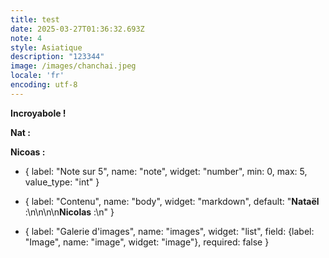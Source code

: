 ```yaml
---
title: test
date: 2025-03-27T01:36:32.693Z
note: 4
style: Asiatique
description: "123344"
image: /images/chanchai.jpeg
locale: 'fr'
encoding: utf-8
---
```


**I﻿ncroyabole !**



**N﻿at :**



**N﻿icoas :**

- { label: "Note sur 5", name: "note", widget: "number", min: 0, max: 5, value_type: "int" }

- { label: "Contenu", name: "body", widget: "markdown", default: "**Nataël** :\n\n\n\n**Nicolas** :\n" }

- { label: "Galerie d'images", name: "images", widget: "list", field: {label: "Image", name: "image", widget: "image"}, required: false }